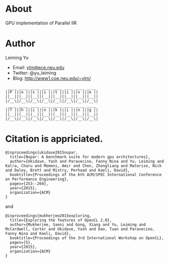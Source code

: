 # About 
GPU implementation of Parallel IIR

# Author
Leiming Yu
* Email: ylm@ece.neu.edu
* Twitter: @yu_leiming
* Blog: http://www1.coe.neu.edu/~ylm/

```
 ____ ____ ____ ____ ____ ____ ____ ____ 
||P |||o |||s |||i |||t |||i |||v |||e ||
||__|||__|||__|||__|||__|||__|||__|||__||
|/__\|/__\|/__\|/__\|/__\|/__\|/__\|/__\|
 ____ ____ ____ ____ ____ ____ ____ ____ 
||T |||h |||i |||n |||k |||i |||n |||g ||
||__|||__|||__|||__|||__|||__|||__|||__||
|/__\|/__\|/__\|/__\|/__\|/__\|/__\|/__\|

```

# Citation is appriciated.
```
@inproceedings{ukidave2015nupar,
  title={Nupar: A benchmark suite for modern gpu architectures},
  author={Ukidave, Yash and Paravecino, Fanny Nina and Yu, Leiming and Kalra, Charu and Momeni, Amir and Chen, Zhongliang and Materise, Nick and Daley, Brett and Mistry, Perhaad and Kaeli, David},
  booktitle={Proceedings of the 6th ACM/SPEC International Conference on Performance Engineering},
  pages={253--264},
  year={2015},
  organization={ACM}
}
```
and

```
@inproceedings{mukherjee2015exploring,
  title={Exploring the features of OpenCL 2.0},
  author={Mukherjee, Saoni and Gong, Xiang and Yu, Leiming and McCardwell, Carter and Ukidave, Yash and Dao, Tuan and Paravecino, Fanny Nina and Kaeli, David},
  booktitle={Proceedings of the 3rd International Workshop on OpenCL},
  pages={5},
  year={2015},
  organization={ACM}
}
```
